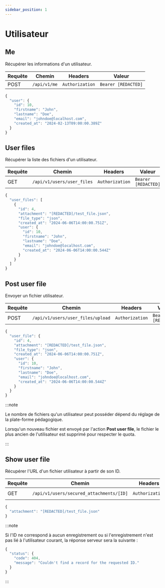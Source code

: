 ```yaml
---
sidebar_position: 1
---
```


# Utilisateur

## Me

Récupérer les informations d'un utilisateur.

|Requête|Chemin|Headers|Valeur|
|-------|------|-------|------|
|POST|`/api/v1/me`|`Authorization`|`Bearer [REDACTED]`

```js title="Exemple de réponse"
{
  "user": {
    "id": 10,
    "firstname": "John",
    "lastname": "Doe",
    "email": "johndoe@localhost.com",
    "created_at": "2024-02-13T09:00:00.389Z"
  }
}
```

## User files

Récupérer la liste des fichiers d'un utilisateur.

|Requête|Chemin|Headers|Valeur|
|-------|------|-------|------|
|GET|`/api/v1/users/user_files`|`Authorization`|`Bearer [REDACTED]`

```js title="Exemple de réponse"
{
  "user_files": [
    {
      "id": 4,
      "attachment": "[REDACTED]/test_file.json",
      "file_type": "json",
      "created_at": "2024-06-06T14:00:00.751Z",
      "user": {
        "id": 10,
        "firstname": "John",
        "lastname": "Doe",
        "email": "johndoe@localhost.com",
        "created_at": "2024-06-06T14:00:00.544Z"
      }
    }
  ]
}
```

## Post user file

Envoyer un fichier utilisateur.

|Requête|Chemin|Headers|Valeur|
|-------|------|-------|------|
|POST|`/api/v1/users/user_files/upload`|`Authorization`|`Bearer [REDACTED]`

```js title="Exemple de réponse"
{
  "user_file": {
    "id": 4,
    "attachment": "[REDACTED]/test_file.json",
    "file_type": "json",
    "created_at": "2024-06-06T14:00:00.751Z",
    "user": {
      "id": 10,
      "firstname": "John",
      "lastname": "Doe",
      "email": "johndoe@localhost.com",
      "created_at": "2024-06-06T14:00:00.544Z"
    }
  }
}
```

:::note

Le nombre de fichiers qu'un utilisateur peut posséder dépend du réglage de la plate-forme pédagogique.

Lorsqu'un nouveau fichier est envoyé par l'action **Post user file**, le fichier le plus ancien de l'utilisateur est supprimé pour respecter le quota.

:::

## Show user file

Récupérer l'URL d'un fichier utilisateur à partir de son ID.

|Requête|Chemin|Headers|Valeur|
|-------|------|-------|------|
|GET|`/api/v1/users/secured_attachments/[ID]`|`Authorization`|`Bearer [REDACTED]`

```js title="Exemple de réponse"
{
  "attachment": "[REDACTED]/test_file.json"
}
```

:::note

Si l'ID ne correspond à aucun enregistrement ou si l'enregistrement n'est pas lié à l'utilisateur courant, la réponse serveur sera la suivante :

```js
{
  "status": {
    "code": 404,
    "message": "Couldn't find a record for the requested ID."
  }
}
```

:::